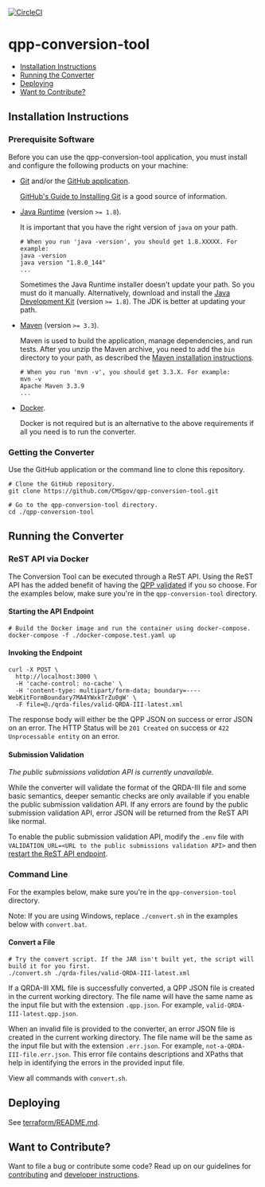[![CircleCI](https://circleci.com/gh/CMSgov/qpp-conversion-tool.svg?style=shield&circle-token=138a1805ad2eb5e0a97e740abefd217aea014731)](https://circleci.com/gh/CMSgov/qpp-conversion-tool)

# qpp-conversion-tool

* [Installation Instructions](#installation-instructions)
* [Running the Converter](#running-the-converter)
* [Deploying](#deploying)
* [Want to Contribute?](#want-to-contribute)

## Installation Instructions

### Prerequisite Software

Before you can use the qpp-conversion-tool application, you must install and configure the following products on your machine:

* [Git](http://git-scm.com) and/or the [GitHub application](https://desktop.github.com).

  [GitHub's Guide to Installing Git](https://help.github.com/articles/set-up-git) is a good source of information.

* [Java Runtime](https://java.com/download) (version `>= 1.8`).

  It is important that you have the right version of `java` on your path.

  ```shell
  # When you run 'java -version', you should get 1.8.XXXXX. For example:
  java -version
  java version "1.8.0_144"
  ...
  ```

  Sometimes the Java Runtime installer doesn't update your path. So you must do it manually. Alternatively, download and install
  the [Java Development Kit](http://www.oracle.com/technetwork/java/javase/downloads/index.html) (version `>= 1.8`). The JDK is
  better at updating your path.

* [Maven](https://maven.apache.org) (version `>= 3.3`).

  Maven is used to build the application, manage dependencies, and run tests. After you unzip the Maven archive, you need to add
  the `bin` directory to your path, as described the [Maven installation instructions](https://maven.apache.org/install.html).

  ```shell
  # When you run 'mvn -v', you should get 3.3.X. For example:
  mvn -v
  Apache Maven 3.3.9
  ...
  ```
* [Docker](https://www.docker.com).

  Docker is not required but is an alternative to the above requirements if all you need is to run the converter.

### Getting the Converter

Use the GitHub application or the command line to clone this repository.

```shell
# Clone the GitHub repository.
git clone https://github.com/CMSgov/qpp-conversion-tool.git

# Go to the qpp-conversion-tool directory.
cd ./qpp-conversion-tool
```

## Running the Converter

### ReST API via Docker

The Conversion Tool can be executed through a ReST API. Using the ReST API has the added benefit of having the
[QPP validated](#submission-validation) if you so choose. For the examples below, make sure you're in the `qpp-conversion-tool`
directory.

#### Starting the API Endpoint

```shell
# Build the Docker image and run the container using docker-compose.
docker-compose -f ./docker-compose.test.yaml up
```

#### Invoking the Endpoint

```shell
curl -X POST \
  http://localhost:3000 \
  -H 'cache-control: no-cache' \
  -H 'content-type: multipart/form-data; boundary=----WebKitFormBoundary7MA4YWxkTrZu0gW' \
  -F file=@./qrda-files/valid-QRDA-III-latest.xml
```

The response body will either be the QPP JSON on success or error JSON on an error.
The HTTP Status will be `201 Created` on success or `422 Unprocessable entity` on an error.

#### Submission Validation

*The public submissions validation API is currently unavailable.*

While the converter will validate the format of the QRDA-III file and some basic semantics, deeper semantic checks are only
available if you enable the public  submission validation API. If any errors are found by the public submission validation API,
error JSON will be returned from the ReST API like normal.

To enable the public submission validation API, modify the `.env` file with
`VALIDATION_URL=<URL to the public submissions validation API>` and then
[restart the ReST API endpoint](#starting-the-api-endpoint).

### Command Line

For the examples below, make sure you're in the `qpp-conversion-tool` directory.

Note: If you are using Windows, replace `./convert.sh` in the examples below with `convert.bat`.

#### Convert a File

```shell
# Try the convert script. If the JAR isn't built yet, the script will build it for you first.
./convert.sh ./qrda-files/valid-QRDA-III-latest.xml
```

If a QRDA-III XML file is successfully converted, a QPP JSON file is created in the current working directory.
The file name will have the same name as the input file but with the extension `.qpp.json`.
For example, `valid-QRDA-III-latest.qpp.json`.

When an invalid file is provided to the converter, an error JSON file is created in the current working directory.
The file name will be the same as the input file but with the extension `.err.json`.
For example, `not-a-QRDA-III-file.err.json`.  This error file contains descriptions and XPaths that help in identifying the
errors in the provided input file.

View all commands with `convert.sh`.

## Deploying

See [terraform/README.md](terraform/README.md).

## Want to Contribute?

Want to file a bug or contribute some code? Read up on our guidelines for [contributing] and
[developer instructions][developer].

[contributing]: https://github.com/CMSgov/qpp-conversion-tool/blob/master/CONTRIBUTING.md
[developer]: https://github.com/CMSgov/qpp-conversion-tool/blob/master/DEVELOPER.md
